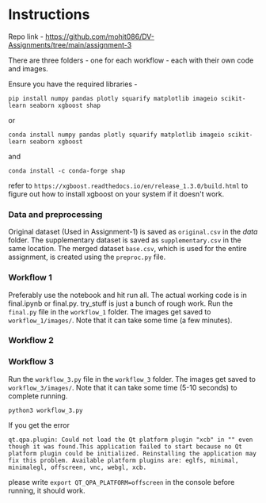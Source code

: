 # Instructions

Repo link - https://github.com/mohit086/DV-Assignments/tree/main/assignment-3

There are three folders - one for each workflow - each with their own code and images.

Ensure you have the required libraries -

```
pip install numpy pandas plotly squarify matplotlib imageio scikit-learn seaborn xgboost shap
```

or 

```
conda install numpy pandas plotly squarify matplotlib imageio scikit-learn seaborn xgboost 
```
and 
```
conda install -c conda-forge shap
```
refer to `https://xgboost.readthedocs.io/en/release_1.3.0/build.html` to figure out how to install xgboost on your system if it doesn't work.


### Data and preprocessing
Original dataset (Used in Assignment-1) is saved as ```original.csv``` in the _data_ folder. The supplementary dataset is saved as ```supplementary.csv``` in the same location. The merged dataset ```base.csv```, which is used for the entire assignment, is created using the ```preproc.py``` file.

### Workflow 1
Preferably use the notebook and hit run all. 
The actual working code is in final.ipynb or final.py.
try_stuff is just a bunch of rough work.
Run the ```final.py``` file in the ```workflow_1``` folder. The images get saved to ```workflow_1/images/```. Note that it can take some time (a few minutes).


### Workflow 2

### Workflow 3

Run the ```workflow_3.py``` file in the ```workflow_3``` folder. The images get saved to ```workflow_3/images/```. Note that it can take some time (5-10 seconds) to complete running.

```
python3 workflow_3.py
```

If you get the error

```qt.qpa.plugin: Could not load the Qt platform plugin "xcb" in "" even though it was found.This application failed to start because no Qt platform plugin could be initialized. Reinstalling the application may fix this problem. Available platform plugins are: eglfs, minimal, minimalegl, offscreen, vnc, webgl, xcb.```

please write ```export QT_QPA_PLATFORM=offscreen``` in the console before running, it should work.
